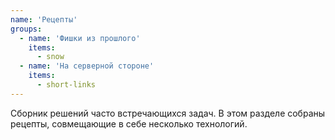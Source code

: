 ```yaml
---
name: 'Рецепты'
groups:
  - name: 'Фишки из прошлого'
    items:
      - snow
  - name: 'На серверной стороне'
    items:
      - short-links
---
```


Сборник решений часто встречающихся задач. В этом разделе собраны рецепты, совмещающие в себе несколько технологий.
